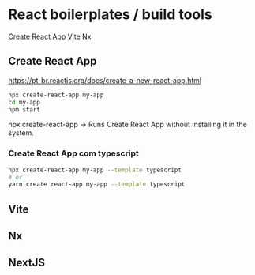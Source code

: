 
# React boilerplates / build tools
[Create React App](#Create%React%App)
[Vite](#Vite)
[Nx](#Nx)


## Create React App
https://pt-br.reactjs.org/docs/create-a-new-react-app.html

```bash
npx create-react-app my-app
cd my-app
npm start
```

npx create-react-app -> Runs Create React App without installing it in the system.

### Create React App com typescript

```bash
npx create-react-app my-app --template typescript
# or
yarn create react-app my-app --template typescript
```


## Vite

## Nx

## NextJS